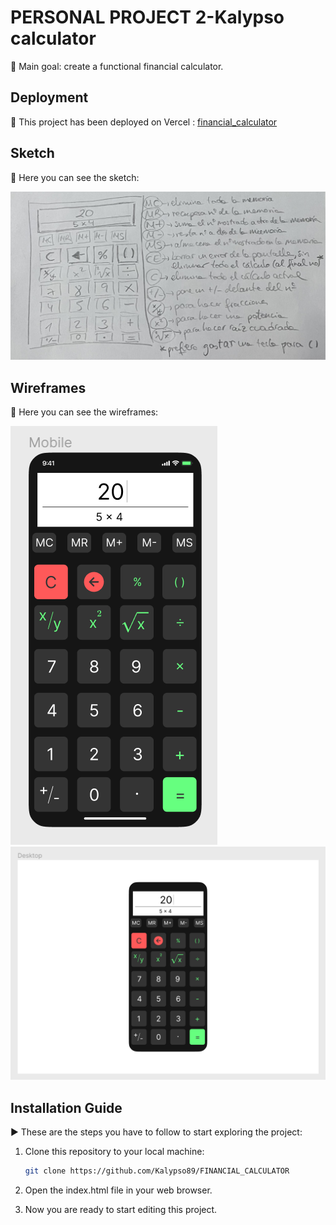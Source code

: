 # PERSONAL PROJECT 2-Kalypso calculator

🎯 Main goal: create a functional financial calculator.

## Deployment
🚀 This project has been deployed on Vercel : [financial_calculator](https://financial-calculator-tau.vercel.app/)

## Sketch
👀 Here you can see the sketch: 

<img src="src/assets/img/Sketch for Kalypso calculator.jpg">

## Wireframes
👀 Here you can see the wireframes: 

<img src="src/assets/img/Wireframe for mobile.png">

<img src="src/assets/img/Wireframe for desktop.PNG">

## Installation Guide
▶ These are the steps you have to follow to start exploring the project:

1. Clone this repository to your local machine:

   ```bash
   git clone https://github.com/Kalypso89/FINANCIAL_CALCULATOR
    ```

2. Open the index.html file in your web browser.

3. Now you are ready to start editing this project.
